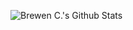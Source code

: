 ![Brewen C.'s Github Stats](https://github-readme-stats.vercel.app/api?username=BrewenC&show_icons=true&theme=tokyonight)

